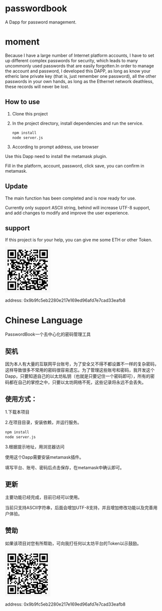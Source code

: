 # passwordbook
A Dapp for password management.

# moment

Because I have a large number of Internet platform accounts, I have to set up different complex passwords for security, which leads to many uncommonly used passwords that are easily forgotten.In order to manage the account and password, I developed this DAPP, as long as know your etheric lane private key (that is, just remember one password), all the other passwords in your own hands, as long as the Ethernet network deathless, these records will never be lost.

## How to use

1. Clone this project

2. In the project directory, install dependencies and run the service.

   ```
   npm install
   node server.js
   ```

3. According to prompt address, use browser

Use this Dapp need to install the metamask plugin.

Fill in the platform, account, password, click save, you can confirm in metamask.

## Update

The main function has been completed and is now ready for use.

Currently only support ASCII string, behind will increase UTF-8 support, and add changes to modify and improve the user experience.

## support

If this project is for your help, you can give me some ETH or other Token.

![](./sponsor.png)

address: 0x9b9fc5eb2280e217e169ed96afd7e7cad33eafb8







# Chinese Language

PasswordBook一个去中心化的密码管理工具

## 契机

因为本人有大量的互联网平台账号，为了安全又不得不都设置不一样的复杂密码，这样导致很多不常用的密码很容易遗忘。为了管理这些账号和密码，我开发这个Dapp，只要知道自己的以太坊私钥（也就是只要记住一个密码即可），所有的密码都在自己的掌控之中，只要以太坊网络不死，这些记录将永远不会丢失。



## 使用方式：

1.下载本项目

2.在项目目录，安装依赖，并运行服务。

```
npm install
node server.js
```

3.根据提示地址，用浏览器访问

使用这个Dapp需要安装metamask插件。

填写平台、账号、密码后点击保存，在metamask中确认即可。



## 更新

主要功能已经完成，目前已经可以使用。

当前只支持ASCII字符串，后面会增加UTF-8支持，并且增加修改功能以及完善用户体验。



## 赞助

如果该项目对您有所帮助，可向我打任何以太坊平台的Token以示鼓励。

![](./sponsor.png)

address: 0x9b9fc5eb2280e217e169ed96afd7e7cad33eafb8

